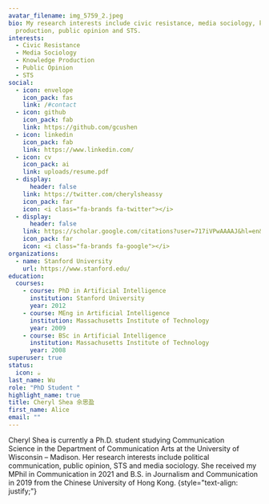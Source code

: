 ```yaml
---
avatar_filename: img_5759_2.jpeg
bio: My research interests include civic resistance, media sociology, knowledge
  production, public opinion and STS.
interests:
  - Civic Resistance
  - Media Sociology
  - Knowledge Production
  - Public Opinion
  - STS
social:
  - icon: envelope
    icon_pack: fas
    link: /#contact
  - icon: github
    icon_pack: fab
    link: https://github.com/gcushen
  - icon: linkedin
    icon_pack: fab
    link: https://www.linkedin.com/
  - icon: cv
    icon_pack: ai
    link: uploads/resume.pdf
  - display:
      header: false
    link: https://twitter.com/cherylsheassy
    icon_pack: far
    icon: <i class="fa-brands fa-twitter"></i>
  - display:
      header: false
    link: https://scholar.google.com/citations?user=717iVPwAAAAJ&hl=en&authuser=1
    icon_pack: far
    icon: <i class="fa-brands fa-google"></i>
organizations:
  - name: Stanford University
    url: https://www.stanford.edu/
education:
  courses:
    - course: PhD in Artificial Intelligence
      institution: Stanford University
      year: 2012
    - course: MEng in Artificial Intelligence
      institution: Massachusetts Institute of Technology
      year: 2009
    - course: BSc in Artificial Intelligence
      institution: Massachusetts Institute of Technology
      year: 2008
superuser: true
status:
  icon: ☕️
last_name: Wu
role: "PhD Student "
highlight_name: true
title: Cheryl Shea 佘思盈
first_name: Alice
email: ""
---
```

Cheryl Shea is currently a Ph.D. student studying Communication Science in the Department of Communication Arts at the University of Wisconsin – Madison. Her research interests include political communication, public opinion, STS and media sociology. She received my MPhil in Communication in 2021 and B.S. in Journalism and Communication in 2019 from the Chinese University of Hong Kong.
{style="text-align: justify;"}